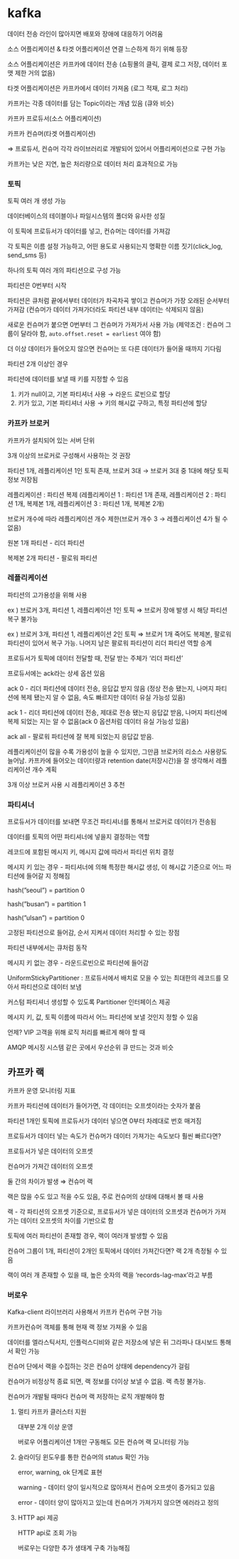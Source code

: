 # kafka

데이터 전송 라인이 많아지면 배포와 장애에 대응하기 어려움

소스 어플리케이션 & 타겟 어플리케이션 연결 느슨하게 하기 위해 등장

소스 어플리케이션은 카프카에 데이터 전송 (쇼핑몰의 클릭, 결제 로그 저장, 데이터 포맷 제한 거의 없음)

타겟 어플리케이션은 카프카에서 데이터 가져옴 (로그 적재, 로그 처리)

카프카는 각종 데이터를 담는 Topic이라는 개념 있음 (큐와 비슷)

카프카 프로듀서(소스 어플리케이션)

카프카 컨슈머(타겟 어플리케이션)

⇒ 프로듀서, 컨슈머 각각 라이브러리로 개발되어 있어서 어플리케이션으로 구현 가능

카프카는 낮은 지연, 높은 처리량으로 데이터 처리 효과적으로 가능

### 토픽

토픽 여러 개 생성 가능

데이터베이스의 테이블이나 파일시스템의 폴더와 유사한 성질

이 토픽에 프로듀서가 데이터를 넣고, 컨슈머는 데이터를 가져감

각 토픽은 이름 설정 가능하고, 어떤 용도로 사용되는지 명확한 이름 짓기(click_log, send_sms 등)

하나의 토픽 여러 개의 파티션으로 구성 가능

파티션은 0번부터 시작

파티션은 큐처럼 끝에서부터 데이터가 차곡차곡 쌓이고 컨슈머가 가장 오래된 순서부터 가져감 (컨슈머가 데이터 가져가더라도 파티션 내부 데이터는 삭제되지 않음)

새로운 컨슈머가 붙으면 0번부터 그 컨슈머가 가져가서 사용 가능 (제약조건 : 컨슈머 그룹이 달라야 함, `auto.offset.reset = earliest` 여야 함)

더 이상 데이터가 들어오지 않으면 컨슈머는 또 다른 데이터가 들어올 때까지 기다림

파티션 2개 이상인 경우

파티션에 데이터를 보낼 때 키를 지정할 수 있음

1. 키가 null이고, 기본 파티셔너 사용 → 라운드 로빈으로 할당
2. 키가 있고, 기본 파티셔너 사용 → 키의 해시값 구하고, 특정 파티션에 할당

### 카프카 브로커

카프카가 설치되어 있는 서버 단위

3개 이상의 브로커로 구성해서 사용하는 것 권장

파티션 1개, 레플리케이션 1인 토픽 존재, 브로커 3대 → 브로커 3대 중 1대에 해당 토픽 정보 저장됨

레플리케이션 : 파티션 복제 (레플리케이션 1 : 파티션 1개 존재, 레플리케이션 2 : 파티션 1개, 복제본 1개, 레플리케이션 3 : 파티션 1개, 복제본 2개)

브로커 개수에 따라 레플리케이션 개수 제한(브로커 개수 3 → 레플리케이션 4가 될 수 없음)

원본 1개 파티션 - 리더 파티션

복제본 2개 파티션 - 팔로워 파티션

### 레플리케이션

파티션의 고가용성을 위해 사용

ex ) 브로커 3개, 파티션 1, 레플리케이션 1인 토픽 ⇒ 브로커 장애 발생 시 해당 파티션 복구 불가능

ex ) 브로커 3개, 파티션 1, 레플리케이션 2인 토픽 ⇒ 브로커 1개 죽어도 복제본, 팔로워 파티션이 있어서 복구 가능. 나머지 남은 팔로워 파티션이 리더 파티션 역할 승계

프로듀서가 토픽에 데이터 전달할 때, 전달 받는 주체가 ‘리더 파티션’

프로듀서에는 ack라는 상세 옵션 있음

ack 0 - 리더 파티션에 데이터 전송, 응답값 받지 않음 (정상 전송 됐는지, 나머지 파티션에 복제 됐는지 알 수 없음, 속도 빠르지만 데이터 유실 가능성 있음)

ack 1 - 리더 파티션에 데이터 전송, 제대로 전송 됐는지 응답값 받음, 나머지 파티션에 복제 되었는 지는 알 수 없음(ack 0 옵션처럼 데이터 유실 가능성 있음)

ack all - 팔로워 파티션에 잘 복제 되었는지 응답값 받음. 

레플리케이션이 많을 수록 가용성이 높을 수 있지만, 그만큼 브로커의 리소스 사용량도 늘어남. 카프카에 들어오는 데이터량과 retention date(저장시간)을 잘 생각해서 레플리케이션 개수 계획

3개 이상 브로커 사용 시 레플리케이션 3 추천

### 파티셔너

프로듀서가 데이터를 보내면 무조건 파티셔너를 통해서 브로커로 데이터가 전송됨

데이터를 토픽의 어떤 파티셔너에 넣을지 결정하는 역할

레코드에 포함된 메시지 키, 메시지 값에 따라서 파티션 위치 결정

메시지 키 있는 경우 - 파티셔너에 의해 특정한 해시값 생성, 이 해시값 기준으로 어느 파티션에 들어갈 지 정해짐

hash(”seoul”) = partition 0

hash(”busan”) = partition 1

hash(”ulsan”) = partition 0

고정된 파티션으로 들어감, 순서 지켜서 데이터 처리할 수 있는 장점

파티션 내부에서는 큐처럼 동작

메시지 키 없는 경우 - 라운드로빈으로 파티션에 들어감

UniformStickyPartitioner : 프로듀서에서 배치로 모을 수 있는 최대한의 레코드를 모아서 파티션으로 데이터 보냄

커스텀 파티셔너 생성할 수 있도록 Partitioner 인터페이스 제공

메시지 키, 값, 토픽 이름에 따라서 어느 파티션에 보낼 것인지 정할 수 있음

언제? VIP 고객을 위해 로직 처리를 빠르게 해야 할 때

AMQP 메시징 시스템 같은 곳에서 우선순위 큐 만드는 것과 비슷

## 카프카 랙

카프카 운영 모니터링 지표

카프카 파티션에 데이터가 들어가면, 각 데이터는 오프셋이라는 숫자가 붙음

파티션 1개인 토픽에 프로듀서가 데이터 넣으면 0부터 차례대로 번호 매겨짐

프로듀서가 데이터 넣는 속도가 컨슈머가 데이터 가져가는 속도보다 훨씬 빠르다면?

프로듀서가 넣은 데이터의 오프셋

컨슈머가 가져간 데이터의 오프셋

둘 간의 차이가 발생 ⇒ 컨슈머 랙

랙은 많을 수도 있고 적을 수도 있음, 주로 컨슈머의 상태에 대해서 볼 때 사용

랙 - 각 파티션의 오프셋 기준으로, 프로듀서가 넣은 데이터의 오프셋과 컨슈머가 가져가는 데이터 오프셋의 차이를 기반으로 함

토픽에 여러 파티션이 존재할 경우, 랙이 여러개 발생할 수 있음

컨슈머 그룹이 1개, 파티션이 2개인 토픽에서 데이터 가져간다면? 랙 2개 측정될 수 있음

랙이 여러 개 존재할 수 있을 때, 높은 숫자의 랙을 ‘records-lag-max’라고 부름

### 버로우

Kafka-client 라이브러리 사용해서 카프카 컨슈머 구현 가능

카프카컨슈머 객체를 통해 현재 랙 정보 가져올 수 있음

데이터를 엘라스틱서치, 인플럭스디비와 같은 저장소에 넣은 뒤 그라파나 대시보드 통해서 확인 가능

컨슈머 단에서 랙을 수집하는 것은 컨슈머 상태에 dependency가 걸림

컨슈머가 비정상적 종료 되면, 랙 정보를 더이상 보낼 수 없음. 랙 측정 불가능.

컨슈머가 개발될 때마다 컨슈머 랙 저장하는 로직 개발해야 함

1. 멀티 카프카 클러스터 지원
    
    대부분 2개 이상 운영
    
    버로우 어플리케이션 1개만 구동해도 모든 컨슈머 랙 모니터링 가능
    
2. 슬라이딩 윈도우를 통한 컨슈머의 status 확인 가능
    
    error, warning, ok 단계로 표현
    
    warning - 데이터 양이 일시적으로 많아져서 컨슈머 오프셋이 증가되고 있음
    
    error - 데이터 양이 많아지고 있는데 컨슈머가 가져가지 않으면 에러라고 정의
    
3. HTTP api 제공
    
    HTTP api로 조회 가능
    
    버로우는 다양한 추가 생태계 구축 가능해짐

